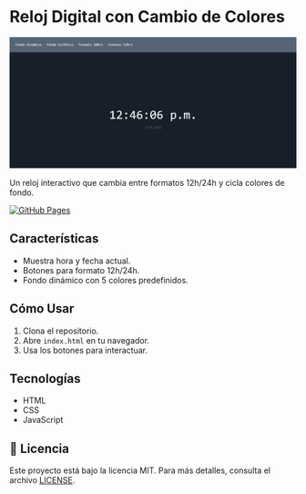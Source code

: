# Reloj Digital con Cambio de Colores

![Demo del Proyecto](./assets/Reloj_formato_12h.png)

Un reloj interactivo que cambia entre formatos 12h/24h y cicla colores de fondo.

[![GitHub Pages](https://img.shields.io/badge/🚀_Ver_en_Vivo-000000?style=for-the-badge&logo=github)](https://wilbertoritz.github.io/Reloj-js/)

## Características
- Muestra hora y fecha actual.
- Botones para formato 12h/24h.
- Fondo dinámico con 5 colores predefinidos.

## Cómo Usar
1. Clona el repositorio.
2. Abre `index.html` en tu navegador.
3. Usa los botones para interactuar.

## Tecnologías
- HTML
- CSS
- JavaScript

## 📜 Licencia
Este proyecto está bajo la licencia MIT. Para más detalles, consulta el archivo [LICENSE](LICENSE).